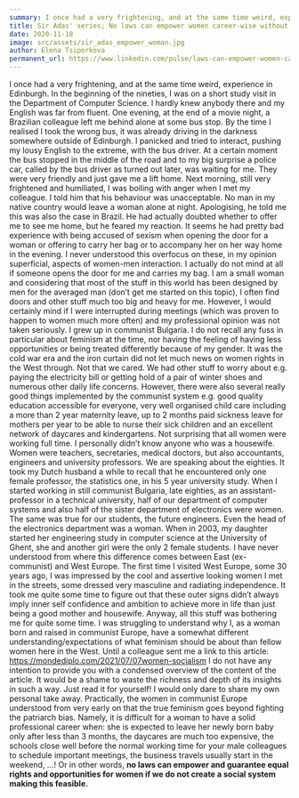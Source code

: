 ```yaml
---
summary: I once had a very frightening, and at the same time weird, experience in Edinburgh. In the beginning of the nineties, I was on a short study visit in the Department of Computer Science. I hardly knew anybody there and my English was far from fluent. One evening, at the end of a movie night, a Brazilian colleague left me behind alone at some bus stop. By the time I realised I took the wrong bus, it was already driving in the darkness somewhere outside of Edinburgh.
title: Sir Adas' series; No laws can empower women career-wise without an adequate social system!
date: 2020-11-18
image: src/assets/sir_adas_empower_woman.jpg
author: Elena Tsiporkova
permanent_url: https://www.linkedin.com/pulse/laws-can-empower-women-career-wise-without-adequate-elena-tsiporkova/
---
```




I once had a very frightening, and at the same time weird, experience in Edinburgh. In the beginning of the nineties, I was on a short study visit in the Department of Computer Science. I hardly knew anybody there and my English was far from fluent. One evening, at the end of a movie night, a Brazilian colleague left me behind alone at some bus stop. By the time I realised I took the wrong bus, it was already driving in the darkness somewhere outside of Edinburgh. I panicked and tried to interact, pushing my lousy English to the extreme, with the bus driver. At a certain moment the bus stopped in the middle of the road and to my big surprise a police car, called by the bus driver as turned out later, was waiting for me. They were very friendly and just gave me a lift home. Next morning, still very frightened and humiliated, I was boiling with anger when I met my colleague. I told him that his behaviour was unacceptable. No man in my native country would leave a woman alone at night. Apologising, he told me this was also the case in Brazil. He had actually doubted whether to offer me to see me home, but he feared my reaction. It seems he had pretty bad experience with being accused of sexism when opening the door for a woman or offering to carry her bag or to accompany her on her way home in the evening.
 I never understood this overfocus on these, in my opinion superficial, aspects of women-men interaction. I actually do not mind at all if someone opens the door for me and carries my bag. I am a small woman and considering that most of the stuff in this world has been designed by men for the averaged man (don’t get me started on this topic), I often find doors and other stuff much too big and heavy for me. However, I would certainly mind if I were interrupted during meetings (which was proven to happen to women much more often) and my professional opinion was not taken seriously.
 I grew up in communist Bulgaria.  I do not recall any fuss in particular about feminism at the time, nor having the feeling of having less opportunities or being treated differently because of my gender. It was the cold war era and the iron curtain did not let much news on women rights in the West through. Not that we cared. We had other stuff to worry about e.g. paying the electricity bill or getting hold of a pair of winter shoes and numerous other daily life concerns.
 However, there were also several really good things implemented by the communist system e.g. good quality education accessible for everyone, very well organised child care including a more than 2 year maternity leave, up to 2 months paid sickness leave for mothers per year to be able to nurse their sick children and an excellent network of daycares and kindergartens. Not surprising that all women were working full time. I personally didn’t know anyone who was a housewife. Women were teachers, secretaries, medical doctors, but also accountants, engineers and university professors. We are speaking about the eighties. It took my Dutch husband a while to recall that he encountered only one female professor, the statistics one, in his 5 year university study. When I started working in still communist Bulgaria, late eighties, as an assistant-professor in a technical university, half of our department of computer systems and also half of the sister department of electronics were women. The same was true for our students, the future engineers. Even the head of the electronics department was a woman. When in 2003, my daughter started her engineering study in computer science at the University of Ghent, she and another girl were the only 2 female students.
I have never understood from where this difference comes between East (ex-communist) and West Europe. The first time I visited West Europe, some 30 years ago, I was impressed by the cool and assertive looking women I met in the streets, some dressed very masculine and radiating independence. It took me quite some time to figure out that these outer signs didn’t always imply inner self confidence and ambition to achieve more in life than just being a good mother and housewife.
Anyway, all this stuff was bothering me for quite some time. I was struggling to understand why I, as a woman born and raised in communist Europe, have a somewhat different understanding/expectations of what feminism should be about than fellow women here in the West. Until a colleague sent me a link to this article:
https://mondediplo.com/2021/07/07women-socialism
I do not have any intention to provide you with a condensed overview of the content of the article. It would be a shame to waste the richness and depth of its insights in such a way. Just read it for yourself! I would only dare to share my own personal take away. Practically, the women in communist Europe understood from very early on that the true feminism goes beyond fighting the patriarch bias. Namely, it is difficult for a woman to have a solid professional career when: she is expected to leave her newly born baby only after less than 3 months, the daycares are much too expensive, the schools close well before the normal working time for your male colleagues to schedule important meetings, the business travels usually start in the weekend, …!
Or in other words, **no laws can empower and guarantee equal rights and opportunities for women if we do not create a social system making this feasible.**
